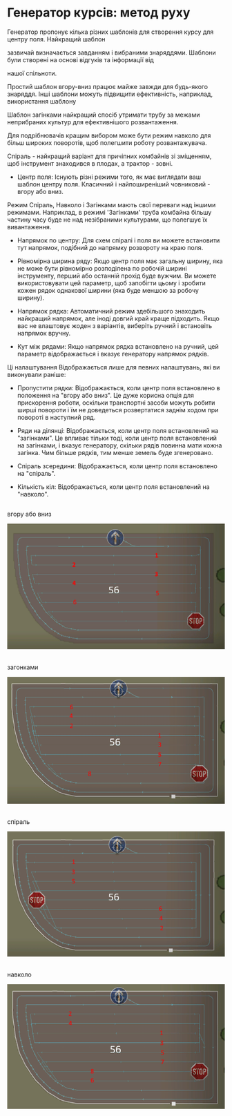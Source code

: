 # Генератор курсів: метод руху

  
  
Генератор пропонує кілька різних шаблонів для створення курсу для центру поля. Найкращий шаблон  
  
зазвичай визначається завданням і вибраними знаряддями. Шаблони були створені на основі відгуків та інформації від  
  
нашої спільноти.  
  
Простий шаблон вгору-вниз працює майже завжди для будь-якого знаряддя. Інші шаблони можуть підвищити ефективність, наприклад, використання шаблону  
  
Шаблон загінками найкращий спосіб утримати трубу за межами неприбраних культур для ефективнішого розвантаження.    
  
Для подрібнювачів кращим вибором може бути режим навколо для більш широких поворотів, щоб полегшити роботу розвантажувача.  
  
Спіраль - найкращий варіант для причіпних комбайнів зі зміщенням, щоб інструмент знаходився в плодах, а трактор - зовні.  
  


  
  
    
- Центр поля: Існують різні режими того, як має виглядати ваш шаблон центру поля. Класичний і найпоширеніший човниковий - вгору або вниз.  
  
Режим Спіраль, Навколо і Загінками мають свої переваги над іншими режимами. Наприклад, в режимі 'Загінками' труба комбайна більшу частину часу буде не над незібраними культурами, що полегшує їх вивантаження.  
  
    
- Напрямок по центру: Для схем спіралі і поля ви можете встановити тут напрямок, подібний до напрямку розвороту на краю поля.  
  
    
- Рівномірна ширина ряду: Якщо центр поля має загальну ширину, яка не може бути рівномірно розподілена по робочій ширині інструменту, перший або останній прохід буде вужчим. Ви можете використовувати цей параметр, щоб запобігти цьому і зробити кожен рядок однакової ширини (яка буде меншою за робочу ширину).  
  
    
- Напрямок рядка:  Автоматичний режим здебільшого знаходить найкращий напрямок, але іноді довгий край краще підходить. Якщо вас не влаштовує жоден з варіантів, виберіть ручний і встановіть напрямок вручну.  
  
    
- Кут між рядами: Якщо напрямок рядка встановлено на ручний, цей параметр відображається і вказує генератору напрямок рядків.  
  
  
  
Ці налаштування Відображається лише для певних налаштувань, які ви виконували раніше:  
  
    
- Пропустити рядки: Відображається, коли центр поля встановлено в положення на "вгору або вниз". Це дуже корисна опція для прискорення роботи, оскільки транспортні засоби можуть робити ширші повороти і їм не доведеться розвертатися заднім ходом при повороті в наступний ряд.  
  
    
- Ряди на ділянці: Відображається, коли центр поля встановлений на "загінками". Це впливає тільки тоді, коли центр поля встановлений на загінками, і вказує генератору, скільки рядів повинна мати кожна загінка. Чим більше рядків, тим менше земель буде згенеровано.  
  
    
- Спіраль зсередини: Відображається, коли центр поля встановлено на "спіраль".  
  
    
- Кількість кіл: Відображається, коли центр поля встановлений на "навколо".  
  


## 
вгору або вниз


![Image](../assets/images/updown_0_0_1024_591.png)

## 
загонками


![Image](../assets/images/lands_0_0_1024_599.png)

## 
спіраль


![Image](../assets/images/spiral_0_0_1024_590.png)

## 
навколо


![Image](../assets/images/racetrack_0_0_1024_589.png)

